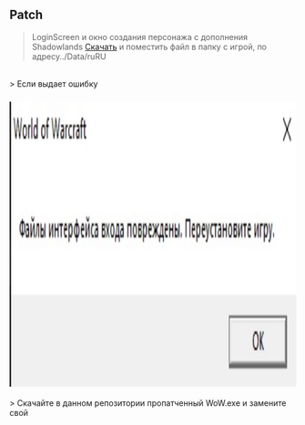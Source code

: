 ## Patch
> LoginScreen и окно создания персонажа с дополнения Shadowlands
> <a href="https://drive.google.com/file/d/18CQd-icSG6PiQutBG7zaGzNfknNGfHLA/view?usp=drivesdk" target="_blank">Скачать</a> и поместить файл в папку с игрой, по адресу../Data/ruRU
<br>
> Если выдает ошибку
<h3 align="center"><img src="error.jpg" alt="god" height="500px"></h3>
> Скачайте в данном репозитории пропатченный WoW.exe и замените свой 
